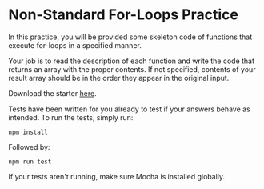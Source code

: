 # Non-Standard For-Loops Practice

In this practice, you will be provided some skeleton code of functions that
execute for-loops in a specified manner.

Your job is to read the description of each function and write the code that
returns an array with the proper contents. If not specified, contents of your
result array should be in the order they appear in the original input.

Download the starter [here][starter].

Tests have been written for you already to test if your answers behave as
intended. To run the tests, simply run:

```shell
npm install
```

Followed by:

```shell
npm run test
```

If your tests aren't running, make sure Mocha is installed globally.

[starter]: https://github.com/appacademy/practice-for-week-PREP-nonstandard-for-loops


